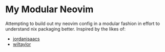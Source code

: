 # My Modular Neovim

Attempting to build out my neovim config in a modular fashion in effort to understand nix packaging better. Inspired by the likes of:

- [jordanisaacs](https://github.com/jordanisaacs/neovim-flake)
- [wiltaylor](https://github.com/wiltaylor/neovim-flake)
